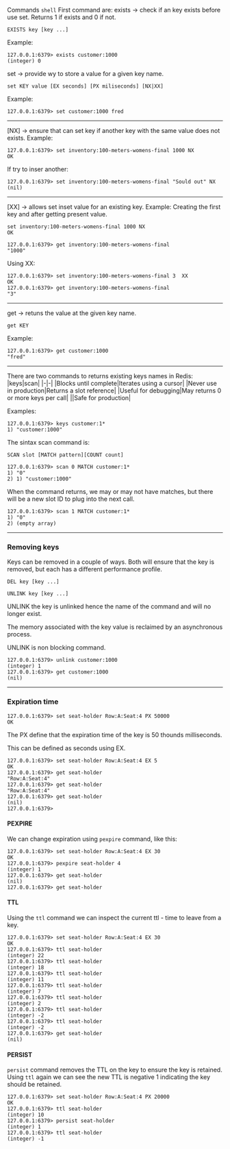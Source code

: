 Commands
```shell```
First command are:
exists -> check if an key exists before use set. Returns 1 if exists and 0 if not.
```
EXISTS key [key ...]
```
Example:
```
127.0.0.1:6379> exists customer:1000
(integer) 0
```
set -> provide wy to store a value for a given key name.
```shell
set KEY value [EX seconds] [PX miliseconds] [NX|XX]
```
Example:
```shell
127.0.0.1:6379> set customer:1000 fred
```
---
[NX] -> ensure that can set key if another key with the same value does not exists.
Example:
```
127.0.0.1:6379> set inventory:100-meters-womens-final 1000 NX
OK
```
If try to inser another:
```
127.0.0.1:6379> set inventory:100-meters-womens-final "Sould out" NX
(nil)
```
---
[XX] -> allows set inset value for an existing key. Example:
Creating the first key and after getting present value.

```
set inventory:100-meters-womens-final 1000 NX
OK

127.0.0.1:6379> get inventory:100-meters-womens-final
"1000"
```
Using XX:
```
127.0.0.1:6379> set inventory:100-meters-womens-final 3  XX
OK
127.0.0.1:6379> get inventory:100-meters-womens-final
"3"
```
---

get -> retuns the value at the given key name.
```shell
get KEY
```
Example:
```shell
127.0.0.1:6379> get customer:1000
"fred"
```
---
There are two commands to returns existing keys names in Redis:
|keys|scan|
|-|-|
|Blocks until complete|Iterates using a cursor|
|Never use in production|Returns a slot reference|
|Useful for debugging|May returns 0 or more keys per call|
||Safe for production|

Examples:

```shell
127.0.0.1:6379> keys customer:1*
1) "customer:1000"
```
The sintax scan command is:
```
SCAN slot [MATCH pattern][COUNT count]
```

```shell
127.0.0.1:6379> scan 0 MATCH customer:1*
1) "0"
2) 1) "customer:1000"
```
When the command returns, we may or may not have matches, but there will be a new slot ID to plug into the next call.
```shell
127.0.0.1:6379> scan 1 MATCH customer:1*
1) "0"
2) (empty array)
```
---
### Removing keys
Keys can be removed in a couple of ways. Both will ensure that the key is removed, but each has a different performance profile.

```
DEL key [key ...]

UNLINK key [key ...]
```
UNLINK the key is unlinked hence the name of the command and will no longer exist.

The memory associated with the key value is reclaimed by an asynchronous process.

UNLINK is non blocking command.
```
127.0.0.1:6379> unlink customer:1000
(integer) 1
127.0.0.1:6379> get customer:1000
(nil)
```
---
### Expiration time

```
127.0.0.1:6379> set seat-holder Row:A:Seat:4 PX 50000
OK

```

The PX define that the expiration time of the key is 50 thounds milliseconds.

This can be defined as seconds using EX.
```
127.0.0.1:6379> set seat-holder Row:A:Seat:4 EX 5
OK
127.0.0.1:6379> get seat-holder
"Row:A:Seat:4"
127.0.0.1:6379> get seat-holder
"Row:A:Seat:4"
127.0.0.1:6379> get seat-holder
(nil)
127.0.0.1:6379> 
```

#### PEXPIRE
We can change expiration using `pexpire` command, like this:
```
127.0.0.1:6379> set seat-holder Row:A:Seat:4 EX 30
OK
127.0.0.1:6379> pexpire seat-holder 4
(integer) 1
127.0.0.1:6379> get seat-holder
(nil)
127.0.0.1:6379> get seat-holder
```
#### TTL

Using the `ttl` command we can inspect the current ttl - time to leave from a key.

```
127.0.0.1:6379> set seat-holder Row:A:Seat:4 EX 30
OK
127.0.0.1:6379> ttl seat-holder
(integer) 22
127.0.0.1:6379> ttl seat-holder
(integer) 18
127.0.0.1:6379> ttl seat-holder
(integer) 11
127.0.0.1:6379> ttl seat-holder
(integer) 7
127.0.0.1:6379> ttl seat-holder
(integer) 2
127.0.0.1:6379> ttl seat-holder
(integer) -2
127.0.0.1:6379> ttl seat-holder
(integer) -2
127.0.0.1:6379> get seat-holder
(nil)
```

#### PERSIST

`persist` command removes the TTL on the key to ensure the key is retained. Using `ttl` again we can see the new TTL is negative 1 indicating the key should be retained.

```
127.0.0.1:6379> set seat-holder Row:A:Seat:4 PX 20000
OK
127.0.0.1:6379> ttl seat-holder
(integer) 10
127.0.0.1:6379> persist seat-holder
(integer) 1
127.0.0.1:6379> ttl seat-holder
(integer) -1
```
